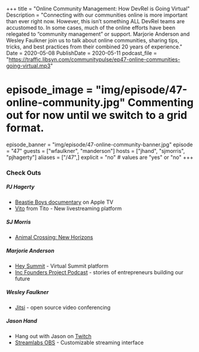 +++
title = "Online Community Management: How DevRel is Going Virtual"
Description = "Connecting with our communities online is more important than ever right now. However, this isn’t something ALL DevRel teams are accustomed to. In some cases, much of the online efforts have been relegated to “community management” or support. Marjorie Anderson and Wesley Faulkner join us to talk about online communities, sharing tips, tricks, and best practices from their combined 20 years of experience."
Date = 2020-05-08
PublishDate = 2020-05-11
podcast_file = "https://traffic.libsyn.com/communitypulse/ep47-online-communities-going-virtual.mp3"
# episode_image = "img/episode/47-online-community.jpg" Commenting out for now until we switch to a grid format.
episode_banner = "img/episode/47-online-community-banner.jpg"
episode = "47"
guests = ["wfaulkner", "manderson"]
hosts = ["jhand", "sjmorris", "pjhagerty"]
aliases = ["/47",]
explicit = "no" # values are "yes" or "no"
+++

### Check Outs

##### PJ Hagerty
* [Beastie Boys documentary](https://tv.apple.com/us/movie/beastie-boys-story/umc.cmc.6d0mrskjsusw2jd2d228p88c2) on Apple TV
* [Vito](https://vito.community/) from Tito - New livestreaming platform

##### SJ Morris
* [Animal Crossing: New Horizons](https://www.nintendo.com/games/detail/animal-crossing-new-horizons-switch/)

##### Marjorie Anderson
* [Hey Summit](https://heysummit.com/) - Virtual Summit platform
* [Inc Founders Project Podcast](https://podcasts.apple.com/us/podcast/inc-founders-project-with-alexa-von-tobel/id1455941009) - stories of entrepreneurs building our future

##### Wesley Faulkner
* [Jitsi](https://jitsi.org/) - open source video conferencing

##### Jason Hand
* Hang out with Jason on [Twitch](https://www.twitch.tv/jasonhand24)
* [Streamlabs OBS](https://streamlabs.com/) - Customizable streaming interface
